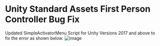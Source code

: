 # Unity Standard Assets First Person Controller Bug Fix

Updated SimpleActivatorMenu Script for Unity Versions 2017 and above to fix the error as shown below.
![image](https://user-images.githubusercontent.com/68107482/90314900-cf322c80-df49-11ea-9e80-10c730110704.png)
